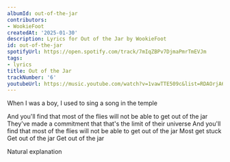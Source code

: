 ```yaml
---
albumId: out-of-the-jar
contributors:
- WookieFoot
createdAt: '2025-01-30'
description: Lyrics for Out of the Jar by WookieFoot
id: out-of-the-jar
spotifyUrl: https://open.spotify.com/track/7mIqZBPv7DjmaPmrTmEVJm
tags:
- lyrics
title: Out of the Jar
trackNumber: '6'
youtubeUrl: https://music.youtube.com/watch?v=1vawTTE509c&list=RDAOrjA6cttNfONQIe1vu50Cwg
---
```


When I was a boy, I used to sing a song in the temple

And you'll find that most of the flies will not be able to get out of the jar
They've made a commitment that that's the limit of their universe
And you'll find that most of the flies will not be able to get out of the jar
Most get stuck
Get out of the jar
Get out of the jar

Natural explanation